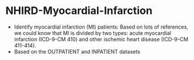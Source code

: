 # NHIRD-Myocardial-Infarction

* Identify myocardial infarction (MI) patients: Based on lots of references, we could know that MI is divided by two types: acute myocardial infarction (ICD-9-CM 410) and other ischemic heart disease (ICD-9-CM 411-414). 
* Based on the OUTPATIENT and INPATIENT datasets
